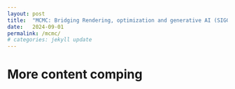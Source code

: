 ```yaml
---
layout: post
title:  "MCMC: Bridging Rendering, optimization and generative AI (SIGGRAPH Asia 2024 Course)"
date:   2024-09-01 
permalink: /mcmc/
# categories: jekyll update
---
```



# More content comping

